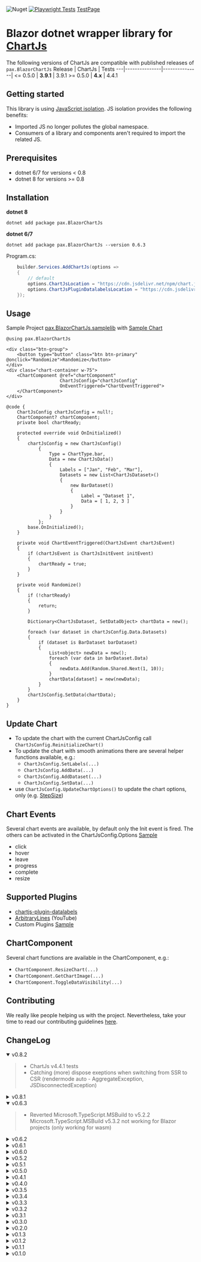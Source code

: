 ![Nuget](https://img.shields.io/nuget/v/pax.BlazorChartJs)
[![Playwright Tests](https://github.com/ipax77/pax.BlazorChartJs/actions/workflows/pwtests.yml/badge.svg)](https://github.com/ipax77/pax.BlazorChartJs/actions/workflows/pwtests.yml) [TestPage](https://ipax77.github.io/pax.BlazorChartJs/)

# Blazor dotnet wrapper library for [ChartJs](https://github.com/chartjs/Chart.js)
 
 The following versions of ChartJs are compatible with published releases of `pax.BlazorChartJs`
 Release | ChartJs | Tests
 ---|---------------|---------------|
 <= 0.5.0 | **3.9.1** | 3.9.1
 &gt;= 0.5.0 | **4.x**   | 4.4.1
 
 
## Getting started
This library is using [JavaScript isolation](https://learn.microsoft.com/en-us/aspnet/core/blazor/javascript-interoperability/?view=aspnetcore-6.0#javascript-isolation-in-javascript-modules-1). JS isolation provides the following benefits:
* Imported JS no longer pollutes the global namespace.
* Consumers of a library and components aren't required to import the related JS.
## Prerequisites
* dotnet 6/7 for versions < 0.8
* dotnet 8 for versions >= 0.8
## Installation

**dotnet 8**
```
dotnet add package pax.BlazorChartJs
```

**dotnet 6/7**
```
dotnet add package pax.BlazorChartJs --version 0.6.3
```

Program.cs:
``` cs
    builder.Services.AddChartJs(options =>
    {
        // default
        options.ChartJsLocation = "https://cdn.jsdelivr.net/npm/chart.js";
        options.ChartJsPluginDatalabelsLocation = "https://cdn.jsdelivr.net/npm/chartjs-plugin-datalabels@2";
    });
```

## Usage

Sample Project [pax.BlazorChartJs.samplelib](https://github.com/ipax77/pax.BlazorChartJs/tree/master/src/pax.BlazorChartJs.samplelib) with
[Sample Chart](https://ipax77.github.io/pax.BlazorChartJs/minchart)
```razor
@using pax.BlazorChartJs

<div class="btn-group">
    <button type="button" class="btn btn-primary" @onclick="Randomize">Randomize</button>
</div>
<div class="chart-container w-75">
    <ChartComponent @ref="chartComponent"
                    ChartJsConfig="chartJsConfig"
                    OnEventTriggered="ChartEventTriggered">
    </ChartComponent>
</div>

@code {
    ChartJsConfig chartJsConfig = null!;
    ChartComponent? chartComponent;
    private bool chartReady;

    protected override void OnInitialized()
    {
        chartJsConfig = new ChartJsConfig()
            {
                Type = ChartType.bar,
                Data = new ChartJsData()
                {
                    Labels = ["Jan", "Feb", "Mar"],
                    Datasets = new List<ChartJsDataset>()
                    {
                        new BarDataset()
                        {
                            Label = "Dataset 1",
                            Data = [ 1, 2, 3 ]
                        }
                    }
                }
            };
        base.OnInitialized();
    }

    private void ChartEventTriggered(ChartJsEvent chartJsEvent)
    {
        if (chartJsEvent is ChartJsInitEvent initEvent)
        {
            chartReady = true;
        }
    }

    private void Randomize()
    {
        if (!chartReady)
        {
            return;
        }

        Dictionary<ChartJsDataset, SetDataObject> chartData = new();

        foreach (var dataset in chartJsConfig.Data.Datasets)
        {
            if (dataset is BarDataset barDataset)
            {
                List<object> newData = new();
                foreach (var data in barDataset.Data)
                {
                    newData.Add(Random.Shared.Next(1, 10));
                }
                chartData[dataset] = new(newData);
            }
        }
        chartJsConfig.SetData(chartData);
    }
}
```

## Update Chart
* To update the chart with the current ChartJsConfig call ```ChartJsConfig.ReinitializeChart()```
* To update the chart with smooth animations there are several helper functions available, e.g.:
    - ```ChartJsConfig.SetLabels(...)```
    - ```ChartJsConfig.AddData(...)```
    - ```ChartJsConfig.AddDataset(...)```
    - ```ChartJsConfig.SetData(...)```
* use ```ChartJsConfig.UpdateChartOptions()``` to update the chart options, only (e.g. [StepSize](https://github.com/ipax77/pax.BlazorChartJs/blob/master/src/pax.BlazorChartJs.samplelib/StackedChartComp.razor#L106))

## Chart Events
Several chart events are available, by default only the Init event is fired. The others can be activated in the ChartJsConfig.Options [Sample](https://github.com/ipax77/pax.BlazorChartJs/blob/master/src/pax.BlazorChartJs.samplelib/EventsComp.razor)
*  click
*  hover
*  leave
*  progress
*  complete
*  resize

## Supported Plugins
* [chartjs-plugin-datalabels](https://github.com/chartjs/chartjs-plugin-datalabels)
* [ArbitraryLines](https://www.youtube.com/watch?v=7ZZ_XfaJQbM&t=379s) (YouTube)
* Custom Plugins [Sample](https://github.com/ipax77/pax.BlazorChartJs/blob/master/src/pax.BlazorChartJs.samplelib/CustomPluginComp.razor)

## ChartComponent
Several chart functions are available in the ChartComponent, e.g.:
* ```ChartComponent.ResizeChart(...)```
* ```ChartComponent.GetChartImage(...)```
* ```ChartComponent.ToggleDataVisibility(...)```

## Contributing

We really like people helping us with the project. Nevertheless, take your time to read our contributing guidelines [here](https://github.com/ipax77/pax.BlazorChartJs/blob/master/CONTRIBUTING.md).

## ChangeLog

<details open="open"><summary>v0.8.2</summary>

>- ChartJs v4.4.1 tests
>- Catching (more) dispose exeptions when switching from SSR to CSR (rendermode auto - AggregateException, JSDisconnectedException)

</details>

<details><summary>v0.8.1</summary>

>- dotnet 8 **Breaking Change**
>- Added missing pie/doughnut dataset options (Cutout, Radius, Animation)
>- The `IndexableOption` now supports implicit operators, allowing a more concise syntax for initialization.

**New Syntax:**
```csharp
BorderColor = new List<string>()
{
    "rgba(255, 99, 132, 1)",
    "rgba(54, 162, 235, 1)"
},
BorderWidth = 1
```

Old Syntax (still possible):
```csharp
BorderColor = new IndexableOption<string>(new List<string>()
{
    "rgba(255, 99, 132, 1)",
    "rgba(54, 162, 235, 1)"
}),
BorderWidth = new IndexableOption<double>(1)
```

</details>

<details open="open"><summary>v0.6.3</summary>

>- Reverted Microsoft.TypeScript.MSBuild to v5.2.2
Microsoft.TypeScript.MSBuild v5.3.2 not working for Blazor projects (only working for wasm)

</details>

<details><summary>v0.6.2</summary>

>- Microsoft.AspNetCore.Components.Web upgrade to v6.0.25
>- Added missing pie/doughnut dataset options (Cutout, Radius, Animation)
>- The `IndexableOption` now supports implicit operators, allowing a more concise syntax for initialization.

**New Syntax:**
```csharp
BorderColor = new List<string>()
{
    "rgba(255, 99, 132, 1)",
    "rgba(54, 162, 235, 1)"
},
BorderWidth = 1
```

Old Syntax (still possible):
```csharp
BorderColor = new IndexableOption<string>(new List<string>()
{
    "rgba(255, 99, 132, 1)",
    "rgba(54, 162, 235, 1)"
}),
BorderWidth = new IndexableOption<double>(1)
```

</details>

<details><summary>v0.6.1</summary>

>- ChartJsLabelClickEvent and ChartJsLabelHoverEvent with 'nearest' DatasetLabel and DatasetIndex
>- Microsoft.AspNetCore.Components.Web upgrade to v6.0.21

</details>

<details><summary>v0.6.0</summary>

>- Fix typo for AngleLines in LinearRadialAxis **Breaking Change**

</details>

<details><summary>v0.5.2</summary>

>- Datalabels per dataset contributed by pjvinson
>- ChartJs v4.4.0 tests

</details>

<details><summary>v0.5.1</summary>

>- Marked ChartJsGrid border options as obsolete for v4.x - use ChartJsAxisBorder instead.
>- TimeSeriesAxis Min, Max, SuggestedMin and SuggestedMax are of type ```StringOrDoubleValue```, now.
>- Microsoft.AspNetCore.Components.Web upgrade to v6.0.16
>- ChartJs v4.3.0 tests
>- ChartJs v4.3.1 tests
>- ChartJs v4.3.3 tests

</details>

<details><summary>v0.5.0</summary>

>- **Breaking Changes**
>- Update to [ChartJs v4.x](https://www.chartjs.org/docs/latest/migration/v4-migration.html)
>- Removed ChartJs javascript files - defaults to cdn links, now. Use ``` options.ChartJsLocation = "mychart.js"``` to use a custom/local ChartJs version.
>- Removed chartjs-plugin-labels (you can still register it as [custom plugin](https://github.com/ipax77/pax.BlazorChartJs/blob/master/src/pax.BlazorChartJs.samplelib/CustomPluginComp.razor))
>- Microsoft.AspNetCore.Components.Web upgrade to v6.0.13
>- Added ScaleAxis X1 and Y1 (override ChartJsOptionsScales for other names)
>- ```ChartJsConfig.UpdateChartOptions()``` (will replace ```ChartComponent.UpdateChartOptions```)
>- ```ChartJsConfig.ReinitializeChart()``` (will replace ```ChartComponent.DrawChart```)

</details>

<details><summary>v0.4.1</summary>

>- Catch ObjectDisposedException and JSException when disposing the ChartComponent while initializing
>- Microsoft.AspNetCore.Components.Web upgrade to v6.0.12

</details>

<details><summary>v0.4.0</summary>

>- Title.Text is now IndexableOptions<string> - **Breaking Change!**
>- chartComponent?.DrawChart() triggeres an InitEvent after the chart is complete
>- ChartJsInitEvent does have the ChartJsConfigGuid set correctly, now
>- RemoveDataset(s) can now handle self referencing and missing

</details>

<details><summary>v0.3.5</summary>

>- TimeCartesianAxisTicks fix
>- Interactions fix
>- Playwright tests
>- ghpages
>- ChartComponent DisposeAsync

</details>

<details><summary>v0.3.4</summary>

>- Fix #7 - Axis Ticks JsonConverter
>- Added ChartJsInitEvent which is triggered when the chart finished initializing the first time
>- [StackedChart](https://github.com/ipax77/pax.BlazorChartJs/blob/master/src/pax.BlazorChartJs.samplelib/StackedChartComp.razor) Sample

</details>

<details><summary>v0.3.3</summary>

>- Fix #6
>- chartComponent.UpdateChartDatasets removed - use chartConfig.SetDatasets() instead
>- Added Hidden option for Datasets

</details>

<details><summary>v0.3.2</summary>

>- Chart update refactoring - Breaking Changes!
>- Chart events refactoring - Breaking Changes!
>- Typescript
>- NuGet udpates

</details>

<details><summary>v0.3.1</summary>

>- Time Scale Chart
>- Optional javascript location options
>- ChartJs API calls
>- bugfixes
>- refactoring

</details>

<details><summary>v0.3.0</summary>

>- IndexableOption - Breaking Change!

</details>

<details><summary>v0.2.0</summary>

>- Events
>- Custom Plugin Sample
>- ChartJs API calls

</details>

<details><summary>v0.1.3</summary>

>- Nuget Package

</details>

<details><summary>v0.1.2</summary>

>- RadarChart

</details>


<details><summary>v0.1.1</summary>

>- Readme

</details>

<details><summary>v0.1.0</summary>

>- Init

</details>
